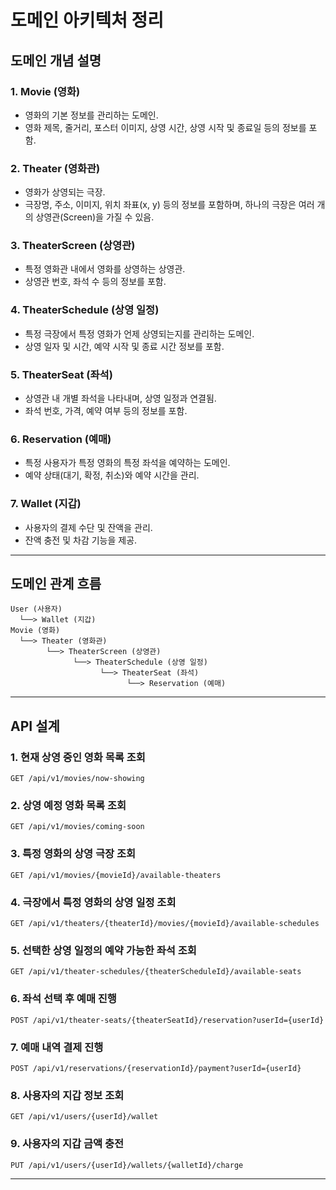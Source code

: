 # 도메인 아키텍처 정리

## 도메인 개념 설명

### 1. Movie (영화)

- 영화의 기본 정보를 관리하는 도메인.
- 영화 제목, 줄거리, 포스터 이미지, 상영 시간, 상영 시작 및 종료일 등의 정보를 포함.

### 2. Theater (영화관)

- 영화가 상영되는 극장.
- 극장명, 주소, 이미지, 위치 좌표(x, y) 등의 정보를 포함하며, 하나의 극장은 여러 개의 상영관(Screen)을 가질 수 있음.

### 3. TheaterScreen (상영관)

- 특정 영화관 내에서 영화를 상영하는 상영관.
- 상영관 번호, 좌석 수 등의 정보를 포함.

### 4. TheaterSchedule (상영 일정)

- 특정 극장에서 특정 영화가 언제 상영되는지를 관리하는 도메인.
- 상영 일자 및 시간, 예약 시작 및 종료 시간 정보를 포함.

### 5. TheaterSeat (좌석)

- 상영관 내 개별 좌석을 나타내며, 상영 일정과 연결됨.
- 좌석 번호, 가격, 예약 여부 등의 정보를 포함.

### 6. Reservation (예매)

- 특정 사용자가 특정 영화의 특정 좌석을 예약하는 도메인.
- 예약 상태(대기, 확정, 취소)와 예약 시간을 관리.

### 7. Wallet (지갑)

- 사용자의 결제 수단 및 잔액을 관리.
- 잔액 충전 및 차감 기능을 제공.

---

## 도메인 관계 흐름

```
User (사용자)
  └──> Wallet (지갑)
Movie (영화)
  └──> Theater (영화관)
        └──> TheaterScreen (상영관)
              └──> TheaterSchedule (상영 일정)
                    └──> TheaterSeat (좌석)
                          └──> Reservation (예매)
```

---

## API 설계

### 1. 현재 상영 중인 영화 목록 조회

```
GET /api/v1/movies/now-showing
```

### 2. 상영 예정 영화 목록 조회

```
GET /api/v1/movies/coming-soon
```

### 3. 특정 영화의 상영 극장 조회

```
GET /api/v1/movies/{movieId}/available-theaters
```

### 4. 극장에서 특정 영화의 상영 일정 조회

```
GET /api/v1/theaters/{theaterId}/movies/{movieId}/available-schedules
```

### 5. 선택한 상영 일정의 예약 가능한 좌석 조회

```
GET /api/v1/theater-schedules/{theaterScheduleId}/available-seats
```

### 6. 좌석 선택 후 예매 진행

```
POST /api/v1/theater-seats/{theaterSeatId}/reservation?userId={userId}
```

### 7. 예매 내역 결제 진행

```
POST /api/v1/reservations/{reservationId}/payment?userId={userId}
```

### 8. 사용자의 지갑 정보 조회

```
GET /api/v1/users/{userId}/wallet
```

### 9. 사용자의 지갑 금액 충전

```
PUT /api/v1/users/{userId}/wallets/{walletId}/charge
```

---
